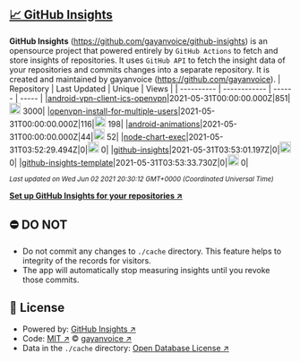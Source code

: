 ## [:chart_with_upwards_trend: GitHub Insights](https://github.com/gayanvoice/github-insights)
**GitHub Insights** (https://github.com/gayanvoice/github-insights) is an opensource project that powered entirely by  `GitHub Actions` to fetch and store insights of repositories.
It uses `GitHub API` to fetch the insight data of your repositories and commits changes into a separate repository. It is created and maintained by gayanvoice (https://github.com/gayanvoice).
| Repository | Last Updated | Unique | Views |
 | ---------- | ------------ | ------ | ----- |
|[android-vpn-client-ics-openvpn](https://github.com/gayanvoice/insights/tree/master/readme/207237845/week.md)|2021-05-31T00:00:00.000Z|851|<img alt="Response time graph" src="https://github.com/gayanvoice/insights/raw/master/graph/207237845/small/week.png" height="20"> 3000|
|[openvpn-install-for-multiple-users](https://github.com/gayanvoice/insights/tree/master/readme/208378302/week.md)|2021-05-31T00:00:00.000Z|116|<img alt="Response time graph" src="https://github.com/gayanvoice/insights/raw/master/graph/208378302/small/week.png" height="20"> 198|
|[android-animations](https://github.com/gayanvoice/insights/tree/master/readme/209241190/week.md)|2021-05-31T00:00:00.000Z|44|<img alt="Response time graph" src="https://github.com/gayanvoice/insights/raw/master/graph/209241190/small/week.png" height="20"> 52|
|[node-chart-exec](https://github.com/gayanvoice/insights/tree/master/readme/370678191/week.md)|2021-05-31T03:52:29.494Z|0|<img alt="Response time graph" src="https://github.com/gayanvoice/insights/raw/master/graph/370678191/small/week.png" height="20"> 0|
|[github-insights](https://github.com/gayanvoice/insights/tree/master/readme/372371373/week.md)|2021-05-31T03:53:01.197Z|0|<img alt="Response time graph" src="https://github.com/gayanvoice/insights/raw/master/graph/372371373/small/week.png" height="20"> 0|
|[github-insights-template](https://github.com/gayanvoice/insights/tree/master/readme/372372861/week.md)|2021-05-31T03:53:33.730Z|0|<img alt="Response time graph" src="https://github.com/gayanvoice/insights/raw/master/graph/372372861/small/week.png" height="20"> 0|

<small><i>Last updated on Wed Jun 02 2021 20:30:12 GMT+0000 (Coordinated Universal Time)</i></small>

[**Set up GitHub Insights for your repositories ↗️**](https://github.com/gayanvoice/github-insights)
## ⛔ DO NOT
- Do not commit any changes to `./cache` directory. This feature helps to integrity of the records for visitors.
- The app will automatically stop measuring insights until you revoke those commits.
## 📄 License
- Powered by: [GitHub Insights ↗️](https://github.com/gayanvoice/github-insights)
- Code: [MIT ↗️](./LICENSE) © [gayanvoice ↗️](https://github.com/gayanvoice)
- Data in the `./cache` directory: [Open Database License ↗️](https://opendatacommons.org/licenses/odbl/1-0/)